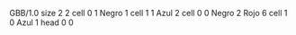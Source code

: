 <gs-board> GBB/1.0
size 2 2
cell 0 1 Negro 1 
cell 1 1 Azul 2 
cell 0 0 Negro 2 Rojo 6 
cell 1 0 Azul 1 
head 0 0
 </gs-board>